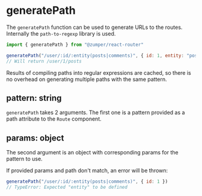 # generatePath

The `generatePath` function can be used to generate URLs to the routes. Internally the `path-to-regexp` library is used.

```js
import { generatePath } from "@zumper/react-router"

generatePath("/user/:id/:entity(posts|comments)", { id: 1, entity: "posts" })
// Will return /user/1/posts
```

Results of compiling paths into regular expressions are cached, so there is no overhead on generating multiple paths with the same pattern.

## pattern: string

`generatePath` takes 2 arguments. The first one is a pattern provided as a path attribute to the `Route` component.

## params: object

The second argument is an object with corresponding params for the pattern to use.

If provided params and path don't match, an error will be thrown:

```js
generatePath("/user/:id/:entity(posts|comments)", { id: 1 })
// TypeError: Expected "entity" to be defined
```
